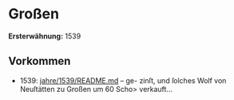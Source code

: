 # Großen

**Ersterwähnung:** 1539

## Vorkommen
- 1539: [jahre/1539/README.md](../jahre/1539/README.md) – ge-
zinſt, und ſolches Wolf von Neuſtätten zu Großen um
60 Scho> verkauft...
